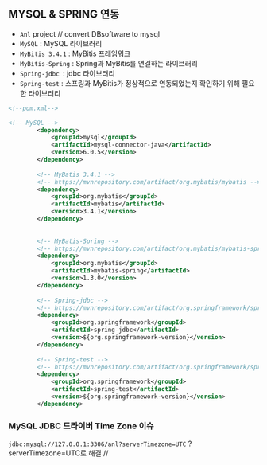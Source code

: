 ## MYSQL & SPRING 연동

-  `Anl` project // convert DBsoftware to mysql
  - `MySQL` : MySQL 라이브러리
  - `MyBitis 3.4.1` : MyBitis 프레임워크
  - `MyBitis-Spring` : Spring과 MyBitis를 연결하는 라이브러리
  - `Spring-jdbc `: jdbc 라이브러리
  - `Spring-test` : 스프링과 MyBitis가 정상적으로 연동되었는지 확인하기 위해 필요한 라이브러리

```xml
<!--pom.xml-->

<!-- MySQL -->
        <dependency>
            <groupId>mysql</groupId>
            <artifactId>mysql-connector-java</artifactId>
            <version>6.0.5</version>
        </dependency>
 
        <!-- MyBatis 3.4.1 -->
        <!-- https://mvnrepository.com/artifact/org.mybatis/mybatis -->
        <dependency>
            <groupId>org.mybatis</groupId>
            <artifactId>mybatis</artifactId>
            <version>3.4.1</version>
        </dependency>
 
 
        <!-- MyBatis-Spring -->
        <!-- https://mvnrepository.com/artifact/org.mybatis/mybatis-spring -->
        <dependency>
            <groupId>org.mybatis</groupId>
            <artifactId>mybatis-spring</artifactId>
            <version>1.3.0</version>
        </dependency>
 
        <!-- Spring-jdbc -->
        <!-- https://mvnrepository.com/artifact/org.springframework/spring-jdbc -->
        <dependency>
            <groupId>org.springframework</groupId>
            <artifactId>spring-jdbc</artifactId>
            <version>${org.springframework-version}</version>
        </dependency>
 
        <!-- Spring-test -->
        <!-- https://mvnrepository.com/artifact/org.springframework/spring-test -->
        <dependency>
            <groupId>org.springframework</groupId>
            <artifactId>spring-test</artifactId>
            <version>${org.springframework-version}</version>
        </dependency>

```





### MySQL JDBC 드라이버 Time Zone 이슈

`jdbc:mysql://127.0.0.1:3306/anl?serverTimezone=UTC` ?serverTimezone=UTC로 해결 //


